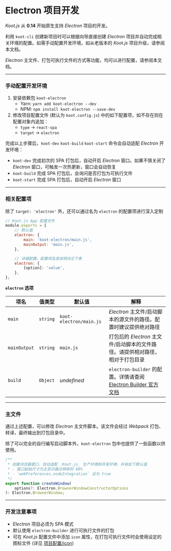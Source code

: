# Electron 项目开发

_Koot.js_ 从 **0.14** 开始原生支持 _Electron_ 项目的开发。

利用 `koot-cli` 创建新项目时可以根据向导直接创建 _Electron_ 项目并自动完成相关环境的配置。如需手动配置开发环境，如从老版本的 _Koot.js_ 项目升级，请参阅本文档。

_Electron_ 主文件、打包可执行文件的方式等功能，均可以进行配置，请参阅本文档。

---

### 手动配置开发环境

1. 安装依赖包 `koot-electron`
    - Yarn: `yarn add koot-electron --dev`
    - NPM: `npm install koot-electron --save-dev`
2. 修改项目配置文件 (默认为 `koot.config.js`) 中的如下配置项，如不存在则在配置对象内追加：
    - `type` -> `react-spa`
    - `target` -> `electron`

完成以上步骤后，`koot-dev` `koot-build` `koot-start` 命令会自动适配 _Electron_ 开发环境：

-   `koot-dev` 完成初次的 SPA 打包后，自动开启 _Electron_ 窗口。如果不慎关闭了 _Electron_ 窗口，可触发一次热更新，窗口会自动恢复
-   `koot-build` 完成 SPA 打包后，会询问是否打包为可执行文件
-   `koot-start` 完成 SPA 打包后，自动开启 _Electron_ 窗口

---

### 相关配置项

除了 `target: 'electron'` 外，还可以通过名为 `electron` 的配置项进行深入定制

```javascript
// Koot.js App 配置文件
module.exports = {
    // 默认值
    electron: {
        main: 'koot-electron/main.js',
        mainOutput: 'main.js',
    },

    // 详细配置。配置项及其说明详见下表
    electron: {
        [option]: 'value',
    },
};
```

**`electron` 选项**

| 项名         | 值类型   | 默认值                  | 解释                                                                                                                      |
| ------------ | -------- | ----------------------- | ------------------------------------------------------------------------------------------------------------------------- |
| `main`       | `string` | `koot-electron/main.js` | _Electron_ 主文件/启动脚本的源文件的路径。配置时建议提供绝对路径                                                          |
| `mainOutput` | `string` | `main.js`               | 打包后的 _Electron_ 主文件/启动脚本的文件路径。请提供相对路径，相对于打包目录                                             |
| `build`      | `Object` | _undefined_             | `electron-builder` 的配置。详情请查阅 [Electron Builder 官方文档](https://www.electron.build/configuration/configuration) |

---

### 主文件

通过上述配置，可以修改 _Electron_ 主文件脚本。该文件会经过 _Webpack_ 打包、转译，最终输出到打包目录中。

除了可以完全的自行编写启动脚本外，`koot-electron` 包中也提供了一些函数以供使用。

```TypeScript
/**
 * 创建浏览器窗口，自动适配 _Koot.js_ 生产环境和开发环境，并有如下默认值
 * - 窗口起始尺寸为主显示器分辨率的 80%
 * - `webPreferences.nodeIntegration` 设为 true
 */
export function createWindow(
    options?: Electron.BrowserWindowConstructorOptions
): Electron.BrowserWindow;
```

---

### 开发注意事项

-   _Electron_ 项目必须为 SPA 模式
-   默认使用 `electron-builder` 进行可执行文件的打包
-   可在 _Koot.js_ 配置文件中添加 `icon` 属性，在打包可执行文件时会使用设定的图标文件 (详见 [项目配置/icon](/config?id=icon))
